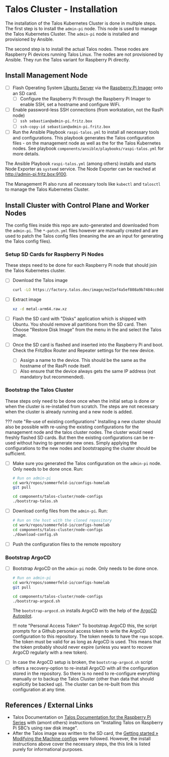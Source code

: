 # Talos Cluster - Installation

The installation of the Talos Kubernetes Cluster is done in multiple steps. The first step is to install the `admin-pi` node. This node is used to manage the Talos Kubernetes Cluster. The `admin-pi` node is installed and provisioned by Ansible.

The second step is to install the actual Talos nodes. These nodes are Raspberry Pi devices running Talos Linux. The nodes are not provisioned by Ansible. They run the Talos variant for Raspberry Pi directly.

## Install Management Node

- [ ] Flash Operating System [Ubuntu Server](https://ubuntu.com) via the [Raspberry Pi Imager](https://www.raspberrypi.com/software) onto an SD card.
    - [ ] Configure the Raspberry Pi through the Raspberry Pi Imager to enable SSH, set a hostname and configure WiFi.
- [ ] Enable password-less SSH connections (from workstation, not the RasPi node)
    - [ ] `ssh sebastian@admin-pi.fritz.box`
    - [ ] `ssh-copy-id sebastian@admin-pi.fritz.box`
- [ ] Run the Ansible Playbook `raspi-talos.yml` to install all necessary tools and configurations. This playbook generates the Talos configuration files - on the management node as well as the for the Talos Kubernetes nodes. See playbook `components/ansible/playbooks/raspi-talos.yml` for more details.

The Ansible Playbook `raspi-talos.yml` (among others) installs and starts Node Exporter as `systemd` service. The Node Exporter can be reached at <http://admin-pi.fritz.box:9100>.

The Management Pi also runs all necessary tools like `kubectl` and `talosctl` to manage the Talos Kubernetes Cluster.

## Install Cluster with Control Plane and Worker Nodes

The config files inside this repo are auto-generated and downloaded from the `admin-pi`. The `*-patch.yml` files however are manually created and are used to patch the Talos config files (meaning the are an input for generating the Talos config files).

### Setup SD Cards for Raspberry Pi Nodes

These steps need to be done for each Raspberry Pi node that should join the Talos Kubernetes cluster.

- [ ] Download the Talos image

    ```bash
    curl -LO https://factory.talos.dev/image/ee21ef4a5ef808a9b7484cc0dda0f25075021691c8c09a276591eedb638ea1f9/v1.8.0/metal-arm64.raw.xz
    ```

- [ ] Extract image

    ```bash
    xz -d metal-arm64.raw.xz
    ```

- [ ] Flash the SD card with "Disks" application which is shipped with Ubuntu. You should remove all partitions from the SD card. Then Choose "Restore Disk Image" from the menu in the and select the Talos image.
- [ ] Once the SD card is flashed and inserted into the Raspberry Pi and boot. Check the FritzBox Router and Repeater settings for the new device.
    - [ ] Assign a name to the device. This should be the same as the hostname of the RasPi node itself.
    - [ ] Also ensure that the device always gets the same IP address (not mandatory but recommended).

### Bootstrap the Talos Cluster

These steps only need to be done once when the initial setup is done or when the cluster is re-installed from scratch. The steps are not necessary when the cluster is already running and a new node is added.

??? note "Re-use of existing configurations"
    Installing a new cluster should also be possible with re-using the existing configurations for the management node and the talos cluster nodes. The cluster would need freshly flashed SD cards. But then the existing configurations can be re-used without having to generate new ones. Simply applying the configurations to the new nodes and bootstrapping the cluster should be sufficient.

- [ ] Make sure you generated the Talos configuration on the `admin-pi` node. Only needs to be done once. Run:

    ```bash
    # Run on admin-pi
    cd work/repos/sommerfeld-io/configs-homelab
    git pull

    cd components/talos-cluster/node-configs
    ./bootstrap-talos.sh
    ```

- [ ] Download config files from the `admin-pi`. Run:

    ```bash
    # Run on the host with the cloned repository
    cd work/repos/sommerfeld-io/configs-homelab
    cd components/talos-cluster/node-configs
    ./download-config.sh
    ```

- [ ] Push the configuration files to the remote repository

### Bootstrap ArgoCD

- [ ] Bootstrap ArgoCD on the `admin-pi` node. Only needs to be done once.

    ```bash
    # Run on admin-pi
    cd work/repos/sommerfeld-io/configs-homelab
    git pull

    cd components/talos-cluster/node-configs
    ./bootstrap-argocd.sh
    ```

    The `bootstrap-argocd.sh` installs ArgoCD with the help of the [ArgoCD Autopilot](https://argocd-autopilot.readthedocs.io/en/stable/Getting-Started).

    !!! note "Personal Access Token"
        To bootstrap ArgoCD this, the script prompts for a Github personal access token to write the ArgoCD configuration to this repository. The token needs to have the `repo` scope. The token must be valid for as long as ArgoCD is used. This means that the token probably should never expire (unless you want to recover ArgoCD regularly with a new token).

- [ ] In case the ArgoCD setup is broken, the `bootstrap-argocd.sh` script offers a recovery-option to re-install ArgoCD with all the configuration stored in the repository. So there is no need to re-configure everything manually or to backup the Talos Cluster (other than data that should explicitly be backed up). The cluster can be re-built from this configuration at any time.

## References / External Links

- Talos Documentation on [Talos Documentation for the Raspberry Pi Series](https://www.talos.dev/v1.8/talos-guides/install/single-board-computers/rpi_generic) with (amont others) instructions on "Installing Talos on Raspberry Pi SBC’s using raw disk image".
- After the Talos image was written to the SD card, the [Getting started &raquo; Modifying the Machine configs](https://www.talos.dev/v1.8/introduction/getting-started/#modifying-the-machine-configs) were followed. However, the install instructions above cover the necessary steps, the this link is listed purely for informational purposes.
